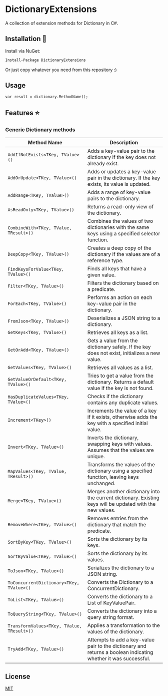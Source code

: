 # DictionaryExtensions

A collection of extension methods for Dictionary in C#.

## Installation :wrench: 

Install via NuGet:

```bash
Install-Package DictionaryExtensions
```

Or just copy whatever you need from this repository :) 

## Usage

`var result = dictionary.MethodName();`

## Features :star:

### Generic Dictionary methods

| Method Name                              | Description                                                                                              |
|------------------------------------------|----------------------------------------------------------------------------------------------------------|
| `AddIfNotExists<TKey, TValue>()`         | Adds a key-value pair to the dictionary if the key does not already exist.                               |
| `AddOrUpdate<TKey, TValue>()`            | Adds or updates a key-value pair in the dictionary. If the key exists, its value is updated.             |
| `AddRange<TKey, TValue>()`               | Adds a range of key-value pairs to the dictionary.                                                       |
| `AsReadOnly<TKey, TValue>()`             | Returns a read-only view of the dictionary.                                                              |
| `CombineWith<TKey, TValue, TResult>()`   | Combines the values of two dictionaries with the same keys using a specified selector function.          |
| `DeepCopy<TKey, TValue>()`               | Creates a deep copy of the dictionary if the values are of a reference type.                            |
| `FindKeysForValue<TKey, TValue>()`       | Finds all keys that have a given value.                                                                  |
| `Filter<TKey, TValue>()`                 | Filters the dictionary based on a predicate.                                                             |
| `ForEach<TKey, TValue>()`                | Performs an action on each key-value pair in the dictionary.                                             |
| `FromJson<TKey, TValue>()`               | Deserializes a JSON string to a dictionary.                                                              |
| `GetKeys<TKey, TValue>()`                | Retrieves all keys as a list.                                                                            |
| `GetOrAdd<TKey, TValue>()`               | Gets a value from the dictionary safely. If the key does not exist, initializes a new value.             |
| `GetValues<TKey, TValue>()`              | Retrieves all values as a list.                                                                          |
| `GetValueOrDefault<TKey, TValue>()`      | Tries to get a value from the dictionary. Returns a default value if the key is not found.               |
| `HasDuplicateValues<TKey, TValue>()`     | Checks if the dictionary contains any duplicate values.                                                  |
| `Increment<TKey>()`                      | Increments the value of a key if it exists, otherwise adds the key with a specified initial value.       |
| `Invert<TKey, TValue>()`                 | Inverts the dictionary, swapping keys with values. Assumes that the values are unique.                    |
| `MapValues<TKey, TValue, TResult>()`     | Transforms the values of the dictionary using a specified function, leaving keys unchanged.              |
| `Merge<TKey, TValue>()`                  | Merges another dictionary into the current dictionary. Existing keys will be updated with the new values.|
| `RemoveWhere<TKey, TValue>()`            | Removes entries from the dictionary that match the predicate.                                            |
| `SortByKey<TKey, TValue>()`              | Sorts the dictionary by its keys.                                                                        |
| `SortByValue<TKey, TValue>()`            | Sorts the dictionary by its values.                                                                      |
| `ToJson<TKey, TValue>()`                 | Serializes the dictionary to a JSON string.                                                              |
| `ToConcurrentDictionary<TKey, TValue>()` | Converts the Dictionary to a ConcurrentDictionary.                                                       |
| `ToList<TKey, TValue>()`                 | Converts the dictionary to a List of KeyValuePair.                                                       |
| `ToQueryString<TKey, TValue>()`          | Converts the dictionary into a query string format.                                                      |
| `TransformValues<TKey, TValue, TResult>()`| Applies a transformation to the values of the dictionary.                                                |
| `TryAdd<TKey, TValue>()`                 | Attempts to add a key-value pair to the dictionary and returns a boolean indicating whether it was successful. |

## License

[MIT](https://opensource.org/licenses/MIT)
